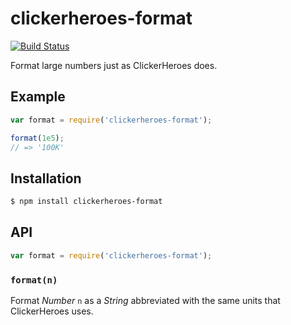 # clickerheroes-format

[![Build Status](https://img.shields.io/travis/KenanY/clickerheroes-format.svg)](https://travis-ci.org/KenanY/clickerheroes-format)

Format large numbers just as ClickerHeroes does.

## Example

``` javascript
var format = require('clickerheroes-format');

format(1e5);
// => '100K'
```

## Installation

``` bash
$ npm install clickerheroes-format
```

## API

``` javascript
var format = require('clickerheroes-format');
```

### `format(n)`

Format _Number_ `n` as a _String_ abbreviated with the same units that
ClickerHeroes uses.